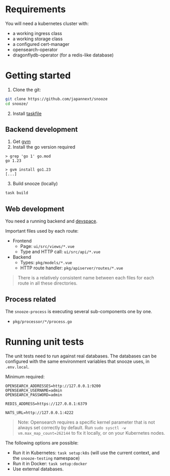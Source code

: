 # Requirements

You will need a kubernetes cluster with:
* a working ingress class
* a working storage class
* a configured cert-manager
* opensearch-operator
* dragonflydb-operator (for a redis-like database)

# Getting started

1) Clone the git:
```bash
git clone https://github.com/japannext/snooze
cd snooze/
```

2) Install [taskfile](https://taskfile.dev/installation/)

## Backend development

1) Get [gvm](https://github.com/moovweb/gvm)
2) Install the go version required
```console
> grep 'go 1' go.mod
go 1.23

> gvm install go1.23
[...]
```
3) Build snooze (locally)
```bash
task build
```

## Web development

You need a running backend and [devspace](https://github.com/devspace-sh/devspace).

Important files used by each route:
* Frontend
  - Page: `ui/src/views/*.vue`
  - Type and HTTP call: `ui/src/api/*.vue`
* Backend
  - Types: `pkg/models/*.vue`
  - HTTP route handler: `pkg/apiserver/routes/*.vue`

> There is a relatively consistent name between each files for each route
> in all these directories.

## Process related

The `snooze-process` is executing several sub-components one by one.
* `pkg/processor/*/process.go`

# Running unit tests

The unit tests need to run against real databases.
The databases can be configured with the same environment
variables that snooze uses, in `.env.local`.

Minimum required:
```
OPENSEARCH_ADDRESSES=http://127.0.0.1:9200
OPENSEARCH_USERNAME=admin
OPENSEARCH_PASSWORD=admin

REDIS_ADDRESS=https://127.0.0.1:6379

NATS_URL=http://127.0.0.1:4222
```

> Note: Opensearch requires a specific kernel parameter that is not always set correctly by default.
> Run `sudo sysctl -w vm.max_map_count=262144` to fix it locally, or on your Kubernetes nodes.

The following options are possible:
* Run it in Kubernetes: `task setup:k8s` (will use the current context, and the `snooze-testing` namespace)
* Run it in Docker: `task setup:docker`
* Use external databases.

